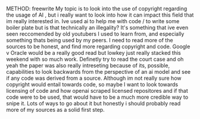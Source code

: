 METHOD: freewrite
  My topic is to look into the use of copyright regarding the usage of AI
, but i really want to look into how it can impact this field that im really interested in.
Ive used ai to help me with code / to write some boiler plate but is that
technically an illegality? It's something that ive even seen reccomended by
old youtubers I used to learn from, and especially something thats being used by my peers.
I need to read more of the sources to be honest, and find more regarding copyright
and code. Google v Oracle would be a really good read but lowkey just really stacked this
weekend with so much work. Definetly try to read the court case and oh yeah the
paper was also really intreseting because of its, possible, capabilities to
look backwards from the perspective of an ai model and see if any code was
derived from a source. Although im not really sure how copyright would
entail towards code, so maybe I want to look towards licensing of code
and how openai scraped licensed repositores and if that code were to be used, that
would have to be a much more credible way to snipe it. Lots of ways to go about it
but honestly i should probably read more of my sources as a solid first step.
